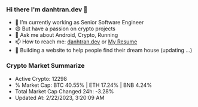 ### Hi there I'm danhtran.dev 👋

- 🔭 I’m currently working as Senior Software Engineer
- 😄 But have a passion on crypto projects
- 💬 Ask me about Android, Crypto, Running 
- 📫 How to reach me: <a href="https://danhtran.dev" target="_blank">danhtran.dev</a> or <a href="Dan-Resume.pdf" target="_blank">My Resume</a>
- 🌱 Building a website to help people find their dream house (updating ...)

### Crypto Market Summarize
- Active Crypto: 12298
- % Market Cap: BTC 40.55% | ETH 17.24% | BNB 4.24%
- Total Market Cap Changed 24h: -3.28%
- Updated At: 2/22/2023, 3:20:09 AM
